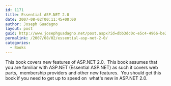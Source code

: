 ```yaml
---
id: 1171
title: Essential ASP.NET 2.0
date: 2007-08-02T00:11:45+00:00
author: Joseph Guadagno
layout: post
guid: http://www.josephguadagno.net/post.aspx?id=dbb3dc0c-e5c4-4966-be21-1b7c19af2f73
permalink: /2007/08/02/essential-asp-net-2-0/
categories:
  - Books
---
```

<p>This book covers new features of ASP.NET 2.0.&nbsp; This book assumes that you are familiar with ASP.NET (Essential ASP.NET) as such it covers web parts,&nbsp; membership providers and other new features.&nbsp; You should get this book if you need to get up to speed on&nbsp; what's new in ASP.NET 2.0.</p>